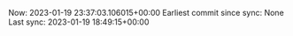 Now: 2023-01-19 23:37:03.106015+00:00 Earliest commit since sync: None Last sync: 2023-01-19 18:49:15+00:00
